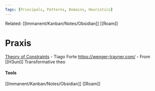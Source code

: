 ```yaml
---
Tags: [Principals, Patterns, Domains, Heuristics]
---
```

Related: [[Immanent/Kanban/Notes/Obsidian]] [[Roam]] 

# Praxis

[Theory of Constraints](https://medium.com/praxis-blog/theory-of-constraints-101-table-of-contents-8bbb6627915b) - Tiago Forte
https://wenger-trayner.com/ - From [[H3uni]]
Transformative theo

#### Tools
[[Immanent/Kanban/Notes/Obsidian]]
[[Roam]]